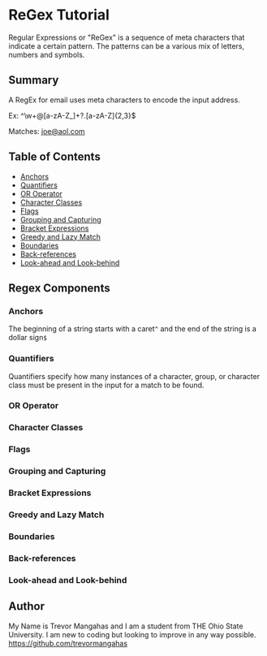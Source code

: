 # ReGex Tutorial

Regular Expressions or "ReGex" is a sequence of meta characters that indicate a certain pattern. The patterns can be a various mix of letters, numbers and symbols.

## Summary

A RegEx for email uses meta characters to encode the input address.

Ex: ^\w+@[a-zA-Z_]+?\.[a-zA-Z]{2,3}$

Matches: joe@aol.com

## Table of Contents

- [Anchors](#anchors)
- [Quantifiers](#quantifiers)
- [OR Operator](#or-operator)
- [Character Classes](#character-classes)
- [Flags](#flags)
- [Grouping and Capturing](#grouping-and-capturing)
- [Bracket Expressions](#bracket-expressions)
- [Greedy and Lazy Match](#greedy-and-lazy-match)
- [Boundaries](#boundaries)
- [Back-references](#back-references)
- [Look-ahead and Look-behind](#look-ahead-and-look-behind)

## Regex Components

### Anchors
The beginning of a string starts with a caret<code>^</code> and the end of the string is a dollar sign<code>$</code>

### Quantifiers
Quantifiers specify how many instances of a character, group, or character class must be present in the input for a match to be found.

### OR Operator

### Character Classes

### Flags

### Grouping and Capturing

### Bracket Expressions

### Greedy and Lazy Match

### Boundaries

### Back-references

### Look-ahead and Look-behind

## Author

My Name is Trevor Mangahas and I am a student from THE Ohio State University. I am new to coding but looking to improve in any way possible.
https://github.com/trevormangahas

